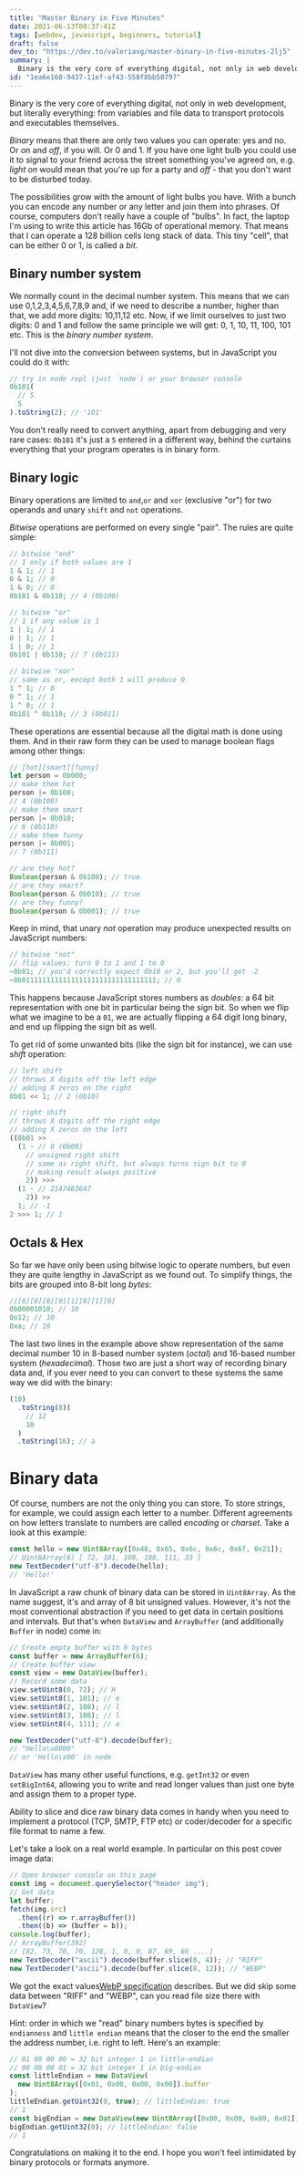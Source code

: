 ```yaml
---
title: "Master Binary in Five Minutes"
date: 2021-06-13T08:37:41Z
tags: [webdev, javascript, beginners, tutorial]
draft: false
dev_to: "https://dev.to/valeriavg/master-binary-in-five-minutes-2lj5"
summary: |
  Binary is the very core of everything digital, not only in web development, but literally everything: from variables and file data to transport protocols and executables themselves.
id: "1ea6e160-9437-11ef-af43-558f8bb50797"
---
```


Binary is the very core of everything digital, not only in web development, but literally everything: from variables and file data to transport protocols and executables themselves.

_Binary_ means that there are only two values you can operate: yes and no. Or _on_ and _off_, if you will. Or 0 and 1. If you have one light bulb you could use it to signal to your friend across the street something you've agreed on, e.g. _light on_ would mean that you're up for a party and _off_ - that you don't want to be disturbed today.

The possibilities grow with the amount of light bulbs you have. With a bunch you can encode any number or any letter and join them into phrases. Of course, computers don't really have a couple of "bulbs". In fact, the laptop I'm using to write this article has 16Gb of operational memory. That means that I can operate a 128 billion cells long stack of data. This tiny "cell", that can be either 0 or 1, is called a _bit_.

## Binary number system

We normally count in the decimal number system. This means that we can use 0,1,2,3,4,5,6,7,8,9 and, if we need to describe a number, higher than that, we add more digits: 10,11,12 etc. Now, if we limit ourselves to just two digits: 0 and 1 and follow the same principle we will get: 0, 1, 10, 11, 100, 101 etc. This is the _binary number system_.

I'll not dive into the conversion between systems, but in JavaScript you could do it with:

```js
// try in node repl (just `node`) or your browser console
0b101(
  // 5
  5
).toString(2); // '101'
```

You don't really need to convert anything, apart from debugging and very rare cases: `0b101` it's just a `5` entered in a different way, behind the curtains everything that your program operates is in binary form.

## Binary logic

Binary operations are limited to `and`,`or` and `xor` (exclusive "or") for two operands and unary `shift` and `not` operations.

_Bitwise_ operations are performed on every single "pair".
The rules are quite simple:

```js
// bitwise "and"
// 1 only if both values are 1
1 & 1; // 1
0 & 1; // 0
1 & 0; // 0
0b101 & 0b110; // 4 (0b100)

// bitwise "or"
// 1 if any value is 1
1 | 1; // 1
0 | 1; // 1
1 | 0; // 1
0b101 | 0b110; // 7 (0b111)

// bitwise "xor"
// same as or, except both 1 will produce 0
1 ^ 1; // 0
0 ^ 1; // 1
1 ^ 0; // 1
0b101 ^ 0b110; // 3 (0b011)
```

These operations are essential because all the digital math is done using them. And in their raw form they can be used to manage boolean flags among other things:

```js
// [hot][smart][funny]
let person = 0b000;
// make them hot
person |= 0b100;
// 4 (0b100)
// make them smart
person |= 0b010;
// 6 (0b110)
// make them funny
person |= 0b001;
// 7 (0b111)

// are they hot?
Boolean(person & 0b100); // true
// are they smart?
Boolean(person & 0b010); // true
// are they funny?
Boolean(person & 0b001); // true
```

Keep in mind, that unary _not_ operation may produce unexpected results on JavaScript numbers:

```js
// bitwise "not"
// flip values: turn 0 to 1 and 1 to 0
~0b01; // you'd correctly expect 0b10 or 2, but you'll get -2
~0b011111111111111111111111111111111; // 0
```

This happens because JavaScript stores numbers as _doubles_: a 64 bit representation with one bit in particular being the sign bit. So when we flip what we imagine to be a `01`, we are actually flipping a 64 digit long binary, and end up flipping the sign bit as well.

To get rid of some unwanted bits (like the sign bit for instance), we can use _shift_ operation:

```js
// left shift
// throws X digits off the left edge
// adding X zeros on the right
0b01 << 1; // 2 (0b10)

// right shift
// throws X digits off the right edge
// adding X zeros on the left
((0b01 >>
  (1 - // 0 (0b00)
    // unsigned right shift
    // same as right shift, but always turns sign bit to 0
    // making result always positive
    2)) >>>
  (1 - // 2147483647
    2)) >>
  1; // -1
2 >>> 1; // 1
```

## Octals & Hex

So far we have only been using bitwise logic to operate numbers, but even they are quite lengthy in JavaScript as we found out. To simplify things, the bits are grouped into 8-bit long _bytes_:

```js
//[0][0][0][0][1][0][1][0]
0b00001010; // 10
0o12; // 10
0xa; // 10
```

The last two lines in the example above show representation of the same decimal number 10 in 8-based number system (_octal_) and 16-based number system (_hexadecimal_). Those two are just a short way of recording binary data and, if you ever need to you can convert to these systems the same way we did with the binary:

```js
(10)
  .toString(8)(
    // 12
    10
  )
  .toString(16); // a
```

# Binary data

Of course, numbers are not the only thing you can store.
To store strings, for example, we could assign each letter to a number. Different agreements on how letters translate to numbers are called _encoding_ or _charset_. Take a look at this example:

```js
const hello = new Uint8Array([0x48, 0x65, 0x6c, 0x6c, 0x6f, 0x21]);
// Uint8Array(6) [ 72, 101, 108, 108, 111, 33 ]
new TextDecoder("utf-8").decode(hello);
// 'Hello!'
```

In JavaScript a raw chunk of binary data can be stored in `Uint8Array`. As the name suggest, it's and array of 8 bit unsigned values. However, it's not the most conventional abstraction if you need to get data in certain positions and intervals. But that's when `DataView` and `ArrayBuffer` (and additionally `Buffer` in node) come in:

```js
// Create empty buffer with 6 bytes
const buffer = new ArrayBuffer(6);
// Create buffer view
const view = new DataView(buffer);
// Record some data
view.setUint8(0, 72); // H
view.setUint8(1, 101); // e
view.setUint8(2, 108); // l
view.setUint8(3, 108); // l
view.setUint8(4, 111); // o

new TextDecoder("utf-8").decode(buffer);
// "Hello\u0000"
// or 'Hello\x00' in node
```

`DataView` has many other useful functions, e.g. `getInt32` or even `setBigInt64`, allowing you to write and read longer values than just one byte and assign them to a proper type.

Ability to slice and dice raw binary data comes in handy when you need to implement a protocol (TCP, SMTP, FTP etc) or coder/decoder for a specific file format to name a few.

Let's take a look on a real world example. In particular on this post cover image data:

```js
// Open browser console on this page
const img = document.querySelector("header img");
// Get data
let buffer;
fetch(img.src)
  .then((r) => r.arrayBuffer())
  .then((b) => (buffer = b));
console.log(buffer);
// ArrayBuffer(392)
// [82, 73, 70, 70, 128, 1, 0, 0, 87, 69, 66 ....]
new TextDecoder("ascii").decode(buffer.slice(0, 4)); // "RIFF"
new TextDecoder("ascii").decode(buffer.slice(8, 12)); // "WEBP"
```

We got the exact values[WebP specification](https://developers.google.com/speed/webp/docs/riff_container) describes. But we did skip some data between "RIFF" and "WEBP", can you read file size there with `DataView`?

Hint: order in which we "read" binary numbers bytes is specified by `endianness` and `little endian` means that the closer to the end the smaller the address number, i.e. right to left. Here's an example:

```js
// 01 00 00 00 = 32 bit integer 1 in little-endian
// 00 00 00 01 = 32 bit integer 1 in big-endian
const littleEndian = new DataView(
  new Uint8Array([0x01, 0x00, 0x00, 0x00]).buffer
);
littleEndian.getUint32(0, true); // littleEndian: true
// 1
const bigEndian = new DataView(new Uint8Array([0x00, 0x00, 0x00, 0x01]).buffer);
bigEndian.getUint32(0); // littleEndian: false
// 1
```

Congratulations on making it to the end. I hope you won't feel intimidated by binary protocols or formats anymore.
